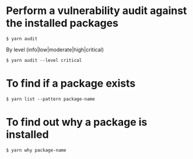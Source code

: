# Perform a vulnerability audit against the installed packages

`$ yarn audit`

By level (info|low|moderate|high|critical)

`$ yarn audit --level critical`

# To find if a package exists

`$ yarn list --pattern package-name`

# To find out why a package is installed

`$ yarn why package-name`
